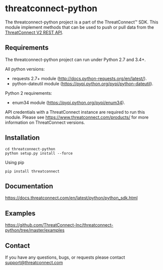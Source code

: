 threatconnect-python
=========================

The threatconnect-python project is a part of the ThreatConnect&trade; SDK.
This module implement methods that can be used to push or pull data from the [ThreatConnect V2 REST API](https://docs.threatconnect.com/en/latest/rest_api/rest_api.html).

Requirements
------
The threatconnect-python project can run under Python 2.7 and 3.4+.

All python versions:
 * requests 2.7+ module (http://docs.python-requests.org/en/latest/).
 * python-dateutil module (https://pypi.python.org/pypi/python-dateutil).

Python 2 requirements:
 * enum34 module (https://pypi.python.org/pypi/enum34).

API credentials with a ThreatConnect instance are required to run this module.
Please see https://www.threatconnect.com/products/ for more information on ThreatConnect versions.

Installation
-----
```
cd threatconnect-python
python setup.py install --force
```

Using pip
```
pip install threatconnect
```

Documentation
-----
https://docs.threatconnect.com/en/latest/python/python_sdk.html

Examples
-----
https://github.com/ThreatConnect-Inc/threatconnect-python/tree/master/examples

Contact
-----
If you have any questions, bugs, or requests please contact support@threatconnect.com
